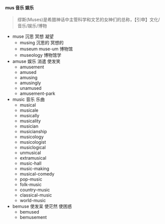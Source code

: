 #### mus 音乐 娱乐

> 缪斯(Muses)是希腊神话中主管科学和文艺的女神们的总称，【引申】文化/音乐/娱乐/博物

- muse 沉思 冥想 凝望
	- musing 沉思的  冥想的
	- museum muse-um 博物馆
	- museology 博物馆学
- amuse  娱乐 消遣  使发笑
	- amusement
	- amused
	- amusing
	- amusingly
	- unamused
	- amusement-park
- music 音乐 乐曲
	- musical
	- musicale
	- musically
	- musicality
	- musician
	- musicianship
	- musicology
	- musicologist
	- musiclogical
	- unmusical
	- extramusical
	- music-hall
	- music-making
	- musical-comedy
	- pop-music
	- folk-music
	- country-music
	- classical-music
	- world-music
- bemuse 使发呆  使茫然 使困惑
	- bemused
	- bemusement